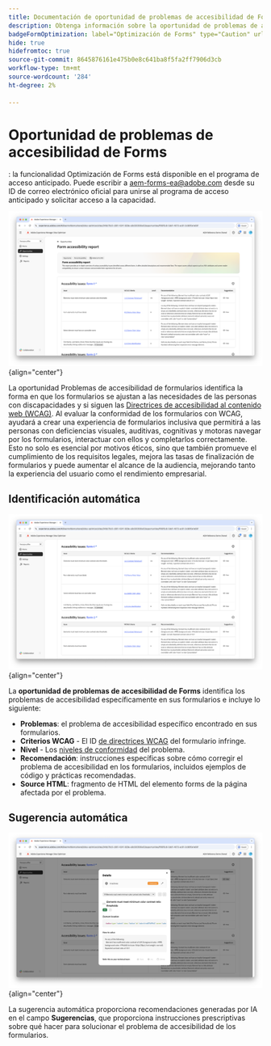 ```yaml
---
title: Documentación de oportunidad de problemas de accesibilidad de Forms
description: Obtenga información sobre la oportunidad de problemas de accesibilidad de los formularios y cómo utilizarla para mejorar la accesibilidad de los formularios y la experiencia del usuario en el sitio web.
badgeFormOptimization: label="Optimización de Forms" type="Caution" url="../../opportunity-types/form-optimization.md" tooltip="Optimización de Forms"
hide: true
hidefromtoc: true
source-git-commit: 8645876161e475b0e8c641ba8f5fa2ff7906d3cb
workflow-type: tm+mt
source-wordcount: '284'
ht-degree: 2%

---
```



# Oportunidad de problemas de accesibilidad de Forms

<span class="preview">: la funcionalidad Optimización de Forms está disponible en el programa de acceso anticipado. Puede escribir a aem-forms-ea@adobe.com desde su ID de correo electrónico oficial para unirse al programa de acceso anticipado y solicitar acceso a la capacidad. </span>

![Oportunidad de problemas de accesibilidad de Forms](./assets/forms-accessibility-issues/hero.png){align="center"}

La oportunidad Problemas de accesibilidad de formularios identifica la forma en que los formularios se ajustan a las necesidades de las personas con discapacidades y si siguen las [Directrices de accesibilidad al contenido web (WCAG)](https://www.w3.org/TR/WCAG21/). Al evaluar la conformidad de los formularios con WCAG, ayudará a crear una experiencia de formularios inclusiva que permitirá a las personas con deficiencias visuales, auditivas, cognitivas y motoras navegar por los formularios, interactuar con ellos y completarlos correctamente. Esto no solo es esencial por motivos éticos, sino que también promueve el cumplimiento de los requisitos legales, mejora las tasas de finalización de formularios y puede aumentar el alcance de la audiencia, mejorando tanto la experiencia del usuario como el rendimiento empresarial.

## Identificación automática

![Identificar automáticamente problemas de accesibilidad de formularios](./assets/forms-accessibility-issues/auto-identify.png){align="center"}

La **oportunidad de problemas de accesibilidad de Forms** identifica los problemas de accesibilidad específicamente en sus formularios e incluye lo siguiente:

* **Problemas**: el problema de accesibilidad específico encontrado en sus formularios.
* **Criterios WCAG** - El ID [de directrices WCAG](https://www.w3.org/TR/WCAG21/) del formulario infringe.
* **Nivel** - Los [niveles de conformidad](https://www.w3.org/WAI/WCAG21/Understanding/conformance#levels) del problema.
* **Recomendación**: instrucciones específicas sobre cómo corregir el problema de accesibilidad en los formularios, incluidos ejemplos de código y prácticas recomendadas.
* **Source HTML**: fragmento de HTML del elemento forms de la página afectada por el problema.

## Sugerencia automática

![Sugerencia automática de problemas de accesibilidad de formularios](./assets/forms-accessibility-issues/auto-suggest.png){align="center"}

La sugerencia automática proporciona recomendaciones generadas por IA en el campo **Sugerencias**, que proporciona instrucciones prescriptivas sobre qué hacer para solucionar el problema de accesibilidad de los formularios.

<!-- 

## Auto-optimize

[!BADGE Ultimate]{type=Positive tooltip="Ultimate"}

![Auto-optimize forms accessibility issues](./assets/accessibility-issues/auto-optimize.png){align="center"}

Sites Optimizer Ultimate adds the ability to deploy auto-optimization for the form accessibility issues found.

>[!BEGINTABS]

>[!TAB Deploy optimization]

{{auto-optimize-deploy-optimization-slack}}

>[!TAB Request approval]

{{auto-optimize-request-approval}}

>[!ENDTABS]
-->

